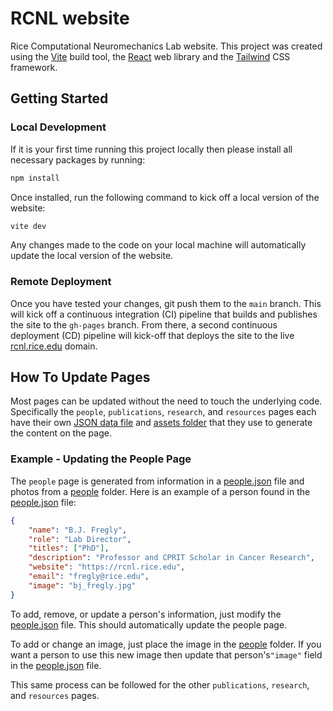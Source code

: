 # RCNL website

Rice Computational Neuromechanics Lab website. This project was created using the [Vite](https://vite.dev/) build tool, the [React](https://react.dev/) web library and the [Tailwind](https://tailwindcss.com/) CSS framework.

## Getting Started

### Local Development

If it is your first time running this project locally then please install all necessary packages by running:

```bash
npm install
```

Once installed, run the following command to kick off a local version of the website:

```bash
vite dev
```

Any changes made to the code on your local machine will automatically update the local version of the website.

### Remote Deployment

Once you have tested your changes, git push them to the `main` branch. This will kick off a continuous integration (CI) pipeline that builds and publishes the site to the `gh-pages` branch. From there, a second continuous deployment (CD) pipeline will kick-off that deploys the site to the live [rcnl.rice.edu](rcnl.rice.edu) domain.

## How To Update Pages

Most pages can be updated without the need to touch the underlying code. Specifically the `people`, `publications`, `research`, and `resources` pages each have their own [JSON data file](src/data/) and [assets folder](public/assets/) that they use to generate the content on the page.

### Example - Updating the People Page 

The `people` page is generated from information in a [people.json](src/data/people.json) file and photos from a [people](public/assets/people) folder. Here is an example of a person found in the [people.json](src/datat/people.json) file:

```json
{
    "name": "B.J. Fregly",
    "role": "Lab Director",
    "titles": ["PhD"],
    "description": "Professor and CPRIT Scholar in Cancer Research",
    "website": "https://rcnl.rice.edu",
    "email": "fregly@rice.edu",
    "image": "bj_fregly.jpg"
}
```

To add, remove, or update a person's information, just modify the [people.json](src/components/people/people.json) file. This should automatically update the people page.

To add or change an image, just place the image in the [people](public/assets/people/) folder. If you want a person to use this new image then update that person's`"image"` field in the [people.json](src/components/people/people.json) file.

This same process can be followed for the other `publications`, `research`, and `resources` pages. 
